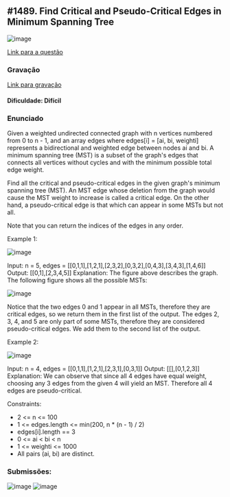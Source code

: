 ## #1489. Find Critical and Pseudo-Critical Edges in Minimum Spanning Tree

![image](https://github.com/user-attachments/assets/6d34392b-9bb3-4e4e-839b-534b7f63e586)

[Link para a questão](https://leetcodecomproblemsfind-critical-and-pseudo-critical-edges-in-minimum-spanning-tree/)

### Gravação

[Link para gravação](https://youtu.be/rCaj1fqLtAk)

#### Dificuldade: Difícil

### Enunciado

Given a weighted undirected connected graph with n vertices numbered from 0 to n - 1, and an array edges where edges[i] = [ai, bi, weighti] represents a bidirectional and weighted edge between nodes ai and bi. A minimum spanning tree (MST) is a subset of the graph's edges that connects all vertices without cycles and with the minimum possible total edge weight.

Find all the critical and pseudo-critical edges in the given graph's minimum spanning tree (MST). An MST edge whose deletion from the graph would cause the MST weight to increase is called a critical edge. On the other hand, a pseudo-critical edge is that which can appear in some MSTs but not all.

Note that you can return the indices of the edges in any order.

Example 1:

![image](https://github.com/user-attachments/assets/500a8dbc-c668-4a01-b679-4e08c8c9144f)

Input: n = 5, edges = [[0,1,1],[1,2,1],[2,3,2],[0,3,2],[0,4,3],[3,4,3],[1,4,6]]
Output: [[0,1],[2,3,4,5]]
Explanation: The figure above describes the graph.
The following figure shows all the possible MSTs:

![image](https://github.com/user-attachments/assets/4e384437-bf29-46fd-999a-e078b5a28264)

Notice that the two edges 0 and 1 appear in all MSTs, therefore they are critical edges, so we return them in the first list of the output.
The edges 2, 3, 4, and 5 are only part of some MSTs, therefore they are considered pseudo-critical edges. We add them to the second list of the output.

Example 2:

![image](https://github.com/user-attachments/assets/86203dec-8e02-428e-a93c-e1bf11c14196)

Input: n = 4, edges = [[0,1,1],[1,2,1],[2,3,1],[0,3,1]]
Output: [[],[0,1,2,3]]
Explanation: We can observe that since all 4 edges have equal weight, choosing any 3 edges from the given 4 will yield an MST. Therefore all 4 edges are pseudo-critical.

Constraints:

- 2 <= n <= 100
- 1 <= edges.length <= min(200, n * (n - 1) / 2)
- edges[i].length == 3
- 0 <= ai < bi < n
- 1 <= weighti <= 1000
- All pairs (ai, bi) are distinct.


### Submissões: 
![image](https://github.com/user-attachments/assets/d3b2fcef-db43-4336-a91b-7b7367d6c853)
![image](https://github.com/user-attachments/assets/e9cc6ba1-4b53-46fb-8e99-106e4304c007)





